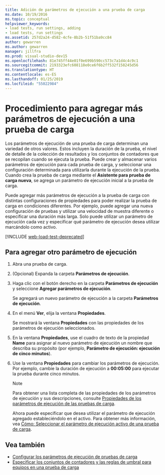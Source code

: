 ```yaml
---
title: Adición de parámetros de ejecución a una prueba de carga
ms.date: 10/19/2016
ms.topic: conceptual
helpviewer_keywords:
- load tests, run settings, adding
- load tests, run settings
ms.assetid: 257d2a24-d582-4cfe-8b2b-51f51ba9cc84
author: gewarren
ms.author: gewarren
manager: jillfra
ms.prod: visual-studio-dev15
ms.openlocfilehash: 81e745ff44e01f0e699b590cc573c7a1d4c4c9c1
ms.sourcegitcommit: 2193323efc608118e0ce6f6b2ff532f158245d56
ms.translationtype: HT
ms.contentlocale: es-ES
ms.lasthandoff: 01/25/2019
ms.locfileid: "55022984"
---
```

# <a name="how-to-add-additional-run-settings-to-a-load-test"></a>Procedimiento para agregar más parámetros de ejecución a una prueba de carga

Los parámetros de ejecución de una prueba de carga determinan una variedad de otros valores. Estos incluyen la duración de la prueba, el nivel de detalle de la colección de resultados y los conjuntos de contadores que se recopilan cuando se ejecuta la prueba. Puede crear y almacenar varios parámetros de ejecución para cada prueba de carga, y seleccionar una configuración determinada para utilizarla durante la ejecución de la prueba. Cuando crea la prueba de carga mediante el **Asistente para prueba de carga nueva**, se agrega un parámetro de ejecución inicial a la prueba de carga.

Puede agregar más parámetros de ejecución a la prueba de carga con distintas configuraciones de propiedades para poder realizar la prueba de carga en condiciones diferentes. Por ejemplo, puede agregar una nueva configuración de pruebas y utilizar una velocidad de muestra diferente o especificar una duración más larga. Solo puede utilizar un parámetro de ejecución cada vez y especificar qué parámetro de ejecución desea utilizar marcándolo como activo.

[!INCLUDE [web-load-test-deprecated](includes/web-load-test-deprecated.md)]

## <a name="to-add-another-run-setting"></a>Para agregar otro parámetro de ejecución

1.  Abra una prueba de carga.

2.  (Opcional) Expanda la carpeta **Parámetros de ejecución**.

3.  Haga clic con el botón derecho en la carpeta **Parámetros de ejecución** y seleccione **Agregar parámetros de ejecución**.

     Se agregará un nuevo parámetro de ejecución a la carpeta **Parámetros de ejecución**.

4.  En el menú **Ver**, elija la ventana **Propiedades**.

     Se mostrará la ventana **Propiedades** con las propiedades de los parámetros de ejecución seleccionados.

5.  En la ventana **Propiedades**, use el cuadro de texto de la propiedad **Name** para asignar al nuevo parámetro de ejecución un nombre que describa su propósito (por ejemplo, **Parámetro de ejecución: ejecución de cinco minutos**).

6.  Use la ventana **Propiedades** para cambiar los parámetros de ejecución. Por ejemplo, cambie la duración de ejecución a **00:05:00** para ejecutar la prueba durante cinco minutos.

    > [!NOTE]
    > Para obtener una lista completa de las propiedades de los parámetros de ejecución y sus descripciones, consulte [Propiedades de los parámetros de ejecución de las pruebas de carga](../test/load-test-run-settings-properties.md).

     Ahora puede especificar que desea utilizar el parámetro de ejecución agregado estableciéndolo en el activo. Para obtener más información, vea [Cómo: Seleccionar el parámetro de ejecución activo de una prueba de carga](../test/how-to-select-the-active-run-setting-for-a-load-test.md).

## <a name="see-also"></a>Vea también

- [Configurar los parámetros de ejecución de pruebas de carga](../test/configure-load-test-run-settings.md)
- [Especificar los conjuntos de contadores y las reglas de umbral para equipos en una prueba de carga](../test/specify-counter-sets-and-threshold-rules-for-load-testing.md)